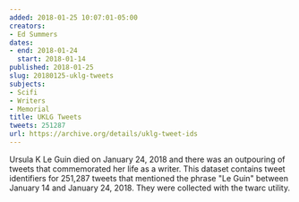 ```yaml
---
added: 2018-01-25 10:07:01-05:00
creators:
- Ed Summers
dates:
- end: 2018-01-24
  start: 2018-01-14
published: 2018-01-25
slug: 20180125-uklg-tweets
subjects:
- Scifi
- Writers
- Memorial
title: UKLG Tweets
tweets: 251287
url: https://archive.org/details/uklg-tweet-ids
---
```


Ursula K Le Guin died on January 24, 2018 and there was an outpouring of tweets that commemorated her life as a writer. This dataset contains tweet identifiers for 251,287 tweets that mentioned the phrase "Le Guin" between January 14 and January 24, 2018. They were collected with the twarc utility.
